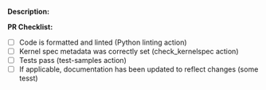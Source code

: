 **Description:**


**PR Checklist:**

- [ ] Code is formatted and linted (Python linting action)
- [ ] Kernel spec metadata was correctly set (check_kernelspec action)
- [ ] Tests pass (test-samples action)
- [ ] If applicable, documentation has been updated to reflect changes (some tesst)